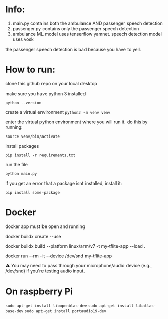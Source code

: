 # Info:
1. main.py contains both the ambulance AND passenger speech detection
2. passenger.py contains only the passenger speech detection
3. ambulance ML model uses tenserflow yamnet. speech detection model uses vosk

the passenger speech detection is bad because you have to yell. 

# How to run:

clone this github repo on your local desktop

make sure you have python 3 installed

```python --version```

create a virtual environment
```python3 -m venv venv```

enter the virtual python environment where you will run it. do this by running:

```source venv/bin/activate```

install packages

```pip install -r requirements.txt```

run the file

```python main.py```

if you get an error that a package isnt installed, install it:

```pip install some-package```


# Docker

docker app must be open and running

docker buildx create --use

docker buildx build --platform linux/arm/v7 -t my-tflite-app --load .

docker run --rm -it --device /dev/snd my-tflite-app

⚠️ You may need to pass through your microphone/audio device (e.g., /dev/snd) if you're testing audio input.

# On raspberry Pi
```sudo apt-get install libopenblas-dev```
```sudo apt-get install libatlas-base-dev```
```sudo apt-get install portaudio19-dev```